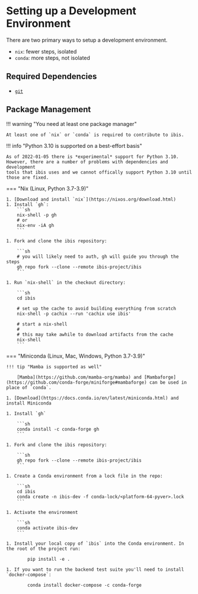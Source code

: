 # Setting up a Development Environment

There are two primary ways to setup a development environment.

- `nix`: fewer steps, isolated
- `conda`: more steps, not isolated

## Required Dependencies

- [`git`](https://git-scm.com/)

## Package Management

!!! warning "You need at least one package manager"

    At least one of `nix` or `conda` is required to contribute to ibis.

!!! info "Python 3.10 is supported on a best-effort basis"

    As of 2022-01-05 there is *experimental* support for Python 3.10.
    However, there are a number of problems with dependencies and development
    tools that ibis uses and we cannot offically support Python 3.10 until
    those are fixed.

=== "Nix (Linux, Python 3.7-3.9)"

    1. [Download and install `nix`](https://nixos.org/download.html)
    1. Install `gh`:
        ```sh
        nix-shell -p gh
        # or
        nix-env -iA gh
        ```

    1. Fork and clone the ibis repository:

        ```sh
        # you will likely need to auth, gh will guide you through the steps
        gh repo fork --clone --remote ibis-project/ibis
        ```

    1. Run `nix-shell` in the checkout directory:

        ```sh
        cd ibis

        # set up the cache to avoid building everything from scratch
        nix-shell -p cachix --run 'cachix use ibis'

        # start a nix-shell
        #
        # this may take awhile to download artifacts from the cache
        nix-shell
        ```

=== "Miniconda (Linux, Mac, Windows, Python 3.7-3.9)"

    !!! tip "Mamba is supported as well"

        [Mamba](https://github.com/mamba-org/mamba) and [Mambaforge](https://github.com/conda-forge/miniforge#mambaforge) can be used in place of `conda`.

    1. [Download](https://docs.conda.io/en/latest/miniconda.html) and install Miniconda

    1. Install `gh`

        ```sh
        conda install -c conda-forge gh
        ```

    1. Fork and clone the ibis repository:

        ```sh
        gh repo fork --clone --remote ibis-project/ibis
        ```

    1. Create a Conda environment from a lock file in the repo:

        ```sh
        cd ibis
        conda create -n ibis-dev -f conda-lock/<platform-64-pyver>.lock
        ```

    1. Activate the environment

        ```sh
        conda activate ibis-dev
        ```

    1. Install your local copy of `ibis` into the Conda environment. In the root of the project run:

            pip install -e .

    1. If you want to run the backend test suite you'll need to install `docker-compose`:

            conda install docker-compose -c conda-forge
